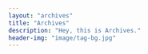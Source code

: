```yaml
---
layout: "archives"
title: "Archives"
description: "Hey, this is Archives."
header-img: "image/tag-bg.jpg"
---
```

